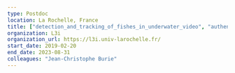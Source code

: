 ```yaml
---
type: Postdoc
location: La Rochelle, France
title: ["detection_and_tracking_of_fishes_in_underwater_video", "authenticate_holograms", "improve_fish_tracking_with_color_tags"]
organization: L3i
organization_url: https://l3i.univ-larochelle.fr/
start_date: 2019-02-20
end_date: 2023-08-31
colleagues: "Jean-Christophe Burie"
---
```

